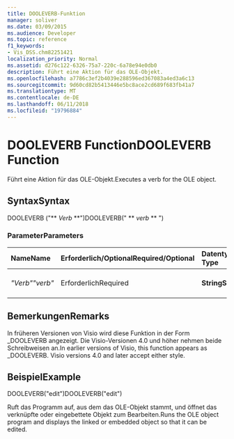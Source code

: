 ```yaml
---
title: DOOLEVERB-Funktion
manager: soliver
ms.date: 03/09/2015
ms.audience: Developer
ms.topic: reference
f1_keywords:
- Vis_DSS.chm82251421
localization_priority: Normal
ms.assetid: d276c122-6326-75a7-220c-6a78e94e0db0
description: Führt eine Aktion für das OLE-Objekt.
ms.openlocfilehash: a7786c3ef2b4039e288596ed367083a4ed3a6c13
ms.sourcegitcommit: 9d60cd82b5413446e5bc8ace2cd689f683fb41a7
ms.translationtype: MT
ms.contentlocale: de-DE
ms.lasthandoff: 06/11/2018
ms.locfileid: "19796884"
---
```

# <a name="dooleverb-function"></a><span data-ttu-id="1701a-103">DOOLEVERB Function</span><span class="sxs-lookup"><span data-stu-id="1701a-103">DOOLEVERB Function</span></span>

<span data-ttu-id="1701a-104">Führt eine Aktion für das OLE-Objekt.</span><span class="sxs-lookup"><span data-stu-id="1701a-104">Executes a verb for the OLE object.</span></span>
  
## <a name="syntax"></a><span data-ttu-id="1701a-105">Syntax</span><span class="sxs-lookup"><span data-stu-id="1701a-105">Syntax</span></span>

<span data-ttu-id="1701a-106">DOOLEVERB ("** *Verb* **")</span><span class="sxs-lookup"><span data-stu-id="1701a-106">DOOLEVERB(" ** *verb* ** ")</span></span> 
  
### <a name="parameters"></a><span data-ttu-id="1701a-107">Parameter</span><span class="sxs-lookup"><span data-stu-id="1701a-107">Parameters</span></span>

|<span data-ttu-id="1701a-108">**Name**</span><span class="sxs-lookup"><span data-stu-id="1701a-108">**Name**</span></span>|<span data-ttu-id="1701a-109">**Erforderlich/Optional**</span><span class="sxs-lookup"><span data-stu-id="1701a-109">**Required/Optional**</span></span>|<span data-ttu-id="1701a-110">**Datentyp**</span><span class="sxs-lookup"><span data-stu-id="1701a-110">**Data Type**</span></span>|<span data-ttu-id="1701a-111">**Beschreibung**</span><span class="sxs-lookup"><span data-stu-id="1701a-111">**Description**</span></span>|
|:-----|:-----|:-----|:-----|
| <span data-ttu-id="1701a-112">_"Verb"_</span><span class="sxs-lookup"><span data-stu-id="1701a-112">_"verb"_</span></span> <br/> |<span data-ttu-id="1701a-113">Erforderlich</span><span class="sxs-lookup"><span data-stu-id="1701a-113">Required</span></span>  <br/> |<span data-ttu-id="1701a-114">**String**</span><span class="sxs-lookup"><span data-stu-id="1701a-114">**String**</span></span> <br/> |<span data-ttu-id="1701a-115">Die auszuführende Aktion.</span><span class="sxs-lookup"><span data-stu-id="1701a-115">The verb to execute.</span></span>  <br/> |
   
## <a name="remarks"></a><span data-ttu-id="1701a-116">Bemerkungen</span><span class="sxs-lookup"><span data-stu-id="1701a-116">Remarks</span></span>

<span data-ttu-id="1701a-p101">In früheren Versionen von Visio wird diese Funktion in der Form _DOOLEVERB angezeigt. Die Visio-Versionen 4.0 und höher nehmen beide Schreibweisen an.</span><span class="sxs-lookup"><span data-stu-id="1701a-p101">In earlier versions of Visio, this function appears as _DOOLEVERB. Visio versions 4.0 and later accept either style.</span></span> 
  
## <a name="example"></a><span data-ttu-id="1701a-119">Beispiel</span><span class="sxs-lookup"><span data-stu-id="1701a-119">Example</span></span>

<span data-ttu-id="1701a-120">DOOLEVERB("edit")</span><span class="sxs-lookup"><span data-stu-id="1701a-120">DOOLEVERB("edit")</span></span>
  
<span data-ttu-id="1701a-121">Ruft das Programm auf, aus dem das OLE-Objekt stammt, und öffnet das verknüpfte oder eingebettete Objekt zum Bearbeiten.</span><span class="sxs-lookup"><span data-stu-id="1701a-121">Runs the OLE object program and displays the linked or embedded object so that it can be edited.</span></span>
  

